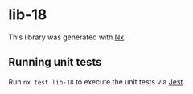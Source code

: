 # lib-18

This library was generated with [Nx](https://nx.dev).

## Running unit tests

Run `nx test lib-18` to execute the unit tests via [Jest](https://jestjs.io).
